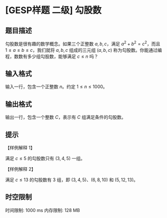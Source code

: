 # [GESP样题 二级] 勾股数

## 题目描述

勾股数是很有趣的数学概念。如果三个正整数 $a,b,c$，满足 $a^2+b^2=c^2$，而且 $1 \le a \le b \le c$，我们就将 $a, b, c$ 组成的三元组 $(a,b,c)$ 称为勾股数。你能通过编程，数数有多少组勾股数，能够满足 $c \le n$ 吗？

## 输入格式

输入一行，包含一个正整数 $n$。约定 $1 \le n \le 1000$。

## 输出格式

输出一行，包含一个整数 $C$，表示有 $C$ 组满足条件的勾股数。

## 提示

【样例解释 1】

满足 $c \leq 5$ 的勾股数只有 $(3,4,5)$ 一组。

【样例解释 2】

满足 $c \le 13$ 的勾股数有 $3$ 组，即 $(3,4,5)$、$(6,8,10)$ 和 $(5,12,13)$。

## 时空限制

时间限制: 1000 ms
内存限制: 128 MB
